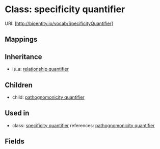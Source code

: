 # Class: specificity quantifier




URI: [http://bioentity.io/vocab/SpecificityQuantifier]
## Mappings

## Inheritance

 *  is_a: [relationship quantifier](RelationshipQuantifier.md)
## Children

 *  child: [pathognomonicity quantifier](PathognomonicityQuantifier.md)
## Used in

 *  class: [specificity quantifier](SpecificityQuantifier.md) references: [pathognomonicity quantifier](PathognomonicityQuantifier.md)
## Fields


